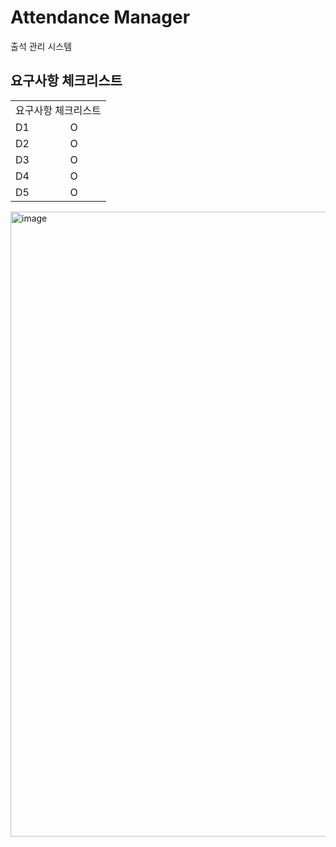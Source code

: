 # Attendance Manager
출석 관리 시스템

## 요구사항 체크리스트
<table>
  <tr>
    <td colspan="2">요구사항 체크리스트</td>
  </tr>
  <tr>
    <td>D1</td>
    <td>O</td>
  </tr>
  <tr>
    <td>D2</td>
    <td>O</td>
  </tr>
  <tr>
    <td>D3</td>
    <td>O</td>
  </tr>
  <tr>
    <td>D4</td>
    <td>O</td>
  </tr>
  <tr>
    <td>D5</td>
    <td>O</td>
  </tr>
</table>

<img width="854" height="1000" alt="image" src="https://github.com/user-attachments/assets/a6b57b68-f4d7-4d03-a206-8fedb5567db0" />


